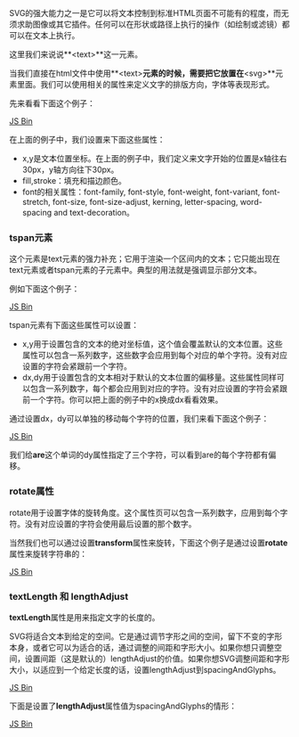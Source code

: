 SVG的强大能力之一是它可以将文本控制到标准HTML页面不可能有的程度，而无须求助图像或其它插件。任何可以在形状或路径上执行的操作（如绘制或滤镜）都可以在文本上执行。

这里我们来说说**&lt;text&gt;**这一元素。

当我们直接在html文件中使用**&lt;text&gt;**元素的时候，需要把它放置在**&lt;svg&gt;**元素里面。我们可以使用相关的属性来定义文字的排版方向，字体等表现形式。

先来看看下面这个例子：

<a class="jsbin-embed" href="http://jsbin.com/lifafapo/1/embed?html,output">JS Bin</a><script src="http://static.jsbin.com/js/embed.js"></script>

在上面的例子中，我们设置来下面这些属性：

* x,y是文本位置坐标。在上面的例子中，我们定义来文字开始的位置是x轴往右30px，y轴方向往下30px。
* fill,stroke：填充和描边颜色。
* font的相关属性：font-family, font-style, font-weight, font-variant, font-stretch, font-size, font-size-adjust, kerning, letter-spacing, word-spacing and text-decoration。

### tspan元素

这个元素是text元素的强力补充；它用于渲染一个区间内的文本；它只能出现在text元素或者tspan元素的子元素中。典型的用法就是强调显示部分文本。

例如下面这个例子：

<a class="jsbin-embed" href="http://jsbin.com/jidowudoneza/1/embed?html,output">JS Bin</a><script src="http://static.jsbin.com/js/embed.js"></script>

tspan元素有下面这些属性可以设置：

* x,y用于设置包含的文本的绝对坐标值，这个值会覆盖默认的文本位置。这些属性可以包含一系列数字，这些数字会应用到每个对应的单个字符。没有对应设置的字符会紧跟前一个字符。
* dx,dy用于设置包含的文本相对于默认的文本位置的偏移量。这些属性同样可以包含一系列数字，每个都会应用到对应的字符。没有对应设置的字符会紧跟前一个字符。你可以把上面的例子中的x换成dx看看效果。

通过设置dx，dy可以单独的移动每个字符的位置，我们来看下面这个例子：

<a class="jsbin-embed" href="http://jsbin.com/tamupiyugiqo/1/embed?html,output">JS Bin</a><script src="http://static.jsbin.com/js/embed.js"></script>

我们给**are**这个单词的dy属性指定了三个字符，可以看到are的每个字符都有偏移。

### rotate属性

rotate用于设置字体的旋转角度。这个属性页可以包含一系列数字，应用到每个字符。没有对应设置的字符会使用最后设置的那个数字。

当然我们也可以通过设置**transform**属性来旋转，下面这个例子是通过设置**rotate**属性来旋转字符串的：

<a class="jsbin-embed" href="http://jsbin.com/zejonizatuwi/1/embed?html,output">JS Bin</a><script src="http://static.jsbin.com/js/embed.js"></script>

### textLength 和 lengthAdjust

**textLength**属性是用来指定文字的长度的。

SVG将适合文本到给定的空间。它是通过调节字形之间的空间，留下不变的字形本身，或者它可以为适合的话，通过调整的间距和字形大小。如果你想只调整空间，设置间距（这是默认的）lengthAdjust的价值。如果你想SVG调整间距和字形大小，以适应到一个给定长度的话，设置lengthAdjust到spacingAndGlyphs。

<a class="jsbin-embed" href="http://jsbin.com/cojeqefijaca/1/embed?html,output">JS Bin</a><script src="http://static.jsbin.com/js/embed.js"></script>

下面是设置了**lengthAdjust**属性值为spacingAndGlyphs的情形：

<a class="jsbin-embed" href="http://jsbin.com/hepiqijusale/1/embed?html,output">JS Bin</a><script src="http://static.jsbin.com/js/embed.js"></script>




